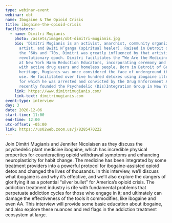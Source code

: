 ```yaml
---
type: webinar-event
webinar: obt
name: Ibogaine & The Opioid Crisis
title: ibogaine-the-opioid-crisis
facilitators:
  - name: Dimitri Mugianis
    photo: /assets/images/obt-dimitri-mugianis.jpg
    bio: 'Dimitri Mugianis is an activist, anarchist, community organizer,
      artist, and Bwiti N’ganga (spiritual healer). Raised in Detroit during
      the ‘60s and ‘70s, Dimitri was greatly influenced by that artistic and
      revolutionary epoch. Dimitri facilitates the “We Are the Medicine” circle
      at New York Harm Reduction Educators, incorporating ceremony and ritual
      with active drug users and homeless people. Born in Detroit of Greek
      heritage, Mugianis was once considered the face of underground ibogaine
      use. He facilitated over five hundred detoxes using ibogaine illegally,
      for which he was arrested and convicted by the Drug Enforcement Agency. He
      recently founded the Psychedelic (Dis)Integration Group in New York City.'
    link: https://www.dimitrimugianis.com/
    link-text: dimitrimugianis.com
event-type: interview
day: 3
date: 2020-12-06
start-time: 11:00
end-time: 12:00
utc-offset: −05:00
link: https://us02web.zoom.us/j/8285470222
---
```


Join Dimitri Mugianis and Jennifer Nicolaisen as they discuss the psychedelic plant medicine ibogaine, which has incredible physical properties for counteracting opioid withdrawal symptoms and enhancing neuroplasticity for habit change. The medicine has been integrated by some treatment providers into a powerful protocol for ibogaine-assisted opioid detox and changed the lives of thousands. In this interview, we’ll discuss what ibogaine is and why it’s effective, and we’ll also explore the dangers of glorifying it as a potential “silver bullet” for America’s opioid crisis. The addiction treatment industry is rife with fundamental problems that perpetuate addiction cycles for those who engage in it; and ultimately can damage the effectiveness of the tools it commodifies, like ibogaine and even AA. This interview will provide some basic education about ibogaine, and also explore these nuances and red flags in the addiction treatment ecosystem at large.
